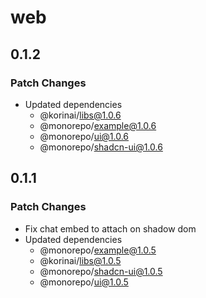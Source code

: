 # web

## 0.1.2

### Patch Changes

- Updated dependencies
  - @korinai/libs@1.0.6
  - @monorepo/example@1.0.6
  - @monorepo/ui@1.0.6
  - @monorepo/shadcn-ui@1.0.6

## 0.1.1

### Patch Changes

- Fix chat embed to attach on shadow dom
- Updated dependencies
  - @monorepo/example@1.0.5
  - @korinai/libs@1.0.5
  - @monorepo/shadcn-ui@1.0.5
  - @monorepo/ui@1.0.5
